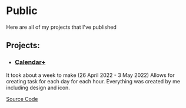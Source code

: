 # Public
Here are all of my projects that I've published

## Projects:
- ### [Calendar+](https://calendar-plus-rd.netlify.app)

It took about a week to make (26 April 2022 - 3 May 2022)
Allows for creating task for each day for each hour.
Everything was created by me including design and icon.

[Source Code](https://github.com/Radoslaw-Drab/Projects-Public/tree/main/Calendar%2B)

